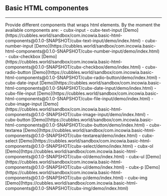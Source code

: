 ## Basic HTML componentes

<hr/>
Provide different components that wraps html elements. By the moment the available components are:
- cubx-input
  - cubx-text-input [Demo](https://cubbles.world/sandbox/com.incowia.basic-html-components@0.1.0-SNAPSHOT/cubx-text-input/demo/index.html)
  - cubx-number-input [Demo](https://cubbles.world/sandbox/com.incowia.basic-html-components@0.1.0-SNAPSHOT/cubx-number-input/demo/index.html)
  - cubx-checkbox [Demo](https://cubbles.world/sandbox/com.incowia.basic-html-components@0.1.0-SNAPSHOT/cubx-checkbox/demo/index.html)
  - cubx-radio-button [Demo](https://cubbles.world/sandbox/com.incowia.basic-html-components@0.1.0-SNAPSHOT/cubx-radio-button/demo/index.html)
  - cubx-date-input [Demo](https://cubbles.world/sandbox/com.incowia.basic-html-components@0.1.0-SNAPSHOT/cubx-date-input/demo/index.html)
  - cubx-file-input [Demo](https://cubbles.world/sandbox/com.incowia.basic-html-components@0.1.0-SNAPSHOT/cubx-file-input/demo/index.html)
  - cubx-image-input [Demo](https://cubbles.world/sandbox/com.incowia.basic-html-components@0.1.0-SNAPSHOT/cubx-image-input/demo/index.html)
- cubx-button [Demo](https://cubbles.world/sandbox/com.incowia.basic-html-components@0.1.0-SNAPSHOT/cubx-button/demo/index.html)
- cubx-textarea [Demo](https://cubbles.world/sandbox/com.incowia.basic-html-components@0.1.0-SNAPSHOT/cubx-textarea/demo/index.html)
- cubx-select [Demo](https://cubbles.world/sandbox/com.incowia.basic-html-components@0.1.0-SNAPSHOT/cubx-select/demo/index.html)
- cubx-ol [Demo](https://cubbles.world/sandbox/com.incowia.basic-html-components@0.1.0-SNAPSHOT/cubx-ol/demo/index.html)
- cubx-ul [Demo](https://cubbles.world/sandbox/com.incowia.basic-html-components@0.1.0-SNAPSHOT/cubx-ul/demo/index.html)
- cubx-p [Demo](https://cubbles.world/sandbox/com.incowia.basic-html-components@0.1.0-SNAPSHOT/cubx-p/demo/index.html)
- cubx-img [Demo](https://cubbles.world/sandbox/com.incowia.basic-html-components@0.1.0-SNAPSHOT/cubx-img/demo/index.html)
